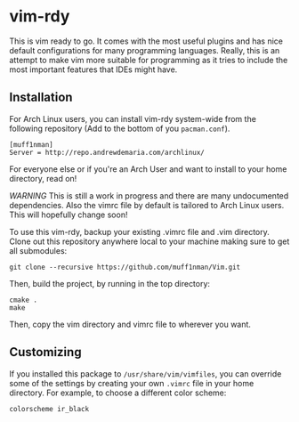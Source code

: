 vim-rdy
=======

This is vim ready to go. It comes with the most useful plugins and has nice
default configurations for many programming languages.  Really, this is an
attempt to make vim more suitable for programming as it tries to include the
most important features that IDEs might have.

Installation
------

For Arch Linux users, you can install vim-rdy system-wide from the following
repository (Add to the bottom of you `pacman.conf`).

	[muff1nman]
	Server = http://repo.andrewdemaria.com/archlinux/

For everyone else or if you're an Arch User and want to install to your home
directory, read on!

*WARNING* This is still a work in progress and there are many undocumented
dependencies. Also the vimrc file by default is tailored to Arch Linux users.
This will hopefully change soon!

To use this vim-rdy, backup your existing .vimrc file and .vim
directory.  Clone out this repository anywhere
local to your machine making sure to get all submodules:

    git clone --recursive https://github.com/muff1nman/Vim.git

Then, build the project, by running in the top directory:

	cmake .
	make

Then, copy the vim directory and vimrc file to wherever you want.

Customizing
-----------
If you installed this package to `/usr/share/vim/vimfiles`, you can override
some of the settings by creating your own `.vimrc` file in your home directory.
For example, to choose a different color scheme:

	colorscheme ir_black

